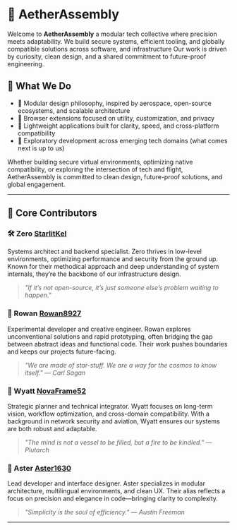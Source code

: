 # 🧬 AetherAssembly

Welcome to **AetherAssembly** a modular tech collective where precision meets adaptability. We build secure systems, efficient tooling, and globally compatible solutions across software, and infrastructure Our work is driven by curiosity, clean design, and a shared commitment to future-proof engineering.

## 🔧 What We Do

- 🧩 Modular design philosophy, inspired by aerospace, open-source ecosystems, and scalable architecture
- 🧱 Browser extensions focused on utility, customization, and privacy  
- 📱 Lightweight applications built for clarity, speed, and cross-platform compatibility  
- 🔭 Exploratory development across emerging tech domains (what comes next is up to us)

Whether building secure virtual environments, optimizing native compatibility, or exploring the intersection of tech and flight, AetherAssembly is committed to clean design, future-proof solutions, and global engagement.

---

## 👤 Core Contributors

### 🛠️ Zero  [StarlitKel](https://github.com/StarlitKel)
Systems architect and backend specialist. Zero thrives in low-level environments, optimizing performance and security from the ground up. Known for their methodical approach and deep understanding of system internals, they’re the backbone of our infrastructure design.  
> *"If it’s not open-source, it’s just someone else’s problem waiting to happen."*

### 🧪 Rowan [Rowan8927](https://github.com/Rowan8927)
Experimental developer and creative engineer. Rowan explores unconventional solutions and rapid prototyping, often bridging the gap between abstract ideas and functional code. Their work pushes boundaries and keeps our projects future-facing.  
> *"We are made of star-stuff. We are a way for the cosmos to know itself." — Carl Sagan*

### 🧭 Wyatt [NovaFrame52](https://github.com/NovaFrame52)
Strategic planner and technical integrator. Wyatt focuses on long-term vision, workflow optimization, and cross-domain compatibility. With a background in network security and aviation, Wyatt ensures our systems are both robust and adaptable.  
> *"The mind is not a vessel to be filled, but a fire to be kindled." — Plutarch*

### 🧩 Aster [Aster1630](https://github.com/Aster1630)
Lead developer and interface designer. Aster specializes in modular architecture, multilingual environments, and clean UX. Their alias reflects a focus on precision and elegance in code—bringing clarity to complexity.  
> *"Simplicity is the soul of efficiency." — Austin Freeman*

---
